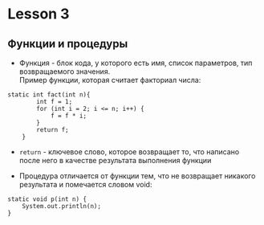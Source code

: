 # Lesson 3

## Функции и процедуры

* Функция - блок кода, у которого 
есть имя, список параметров,
тип возвращаемого значения.\
Пример функции, которая считает
факториал числа:
```
static int fact(int n){
        int f = 1;
        for (int i = 2; i <= n; i++) {
            f = f * i;
        }
        return f;
    }
```
* `return` - ключевое слово, 
которое возвращает то, что 
написано после него в качестве
результата выполнения функции

* Процедура отличается от функции
тем, что не возвращает никакого результата
и помечается словом void:
```
static void p(int n) {
    System.out.println(n);
}
```
